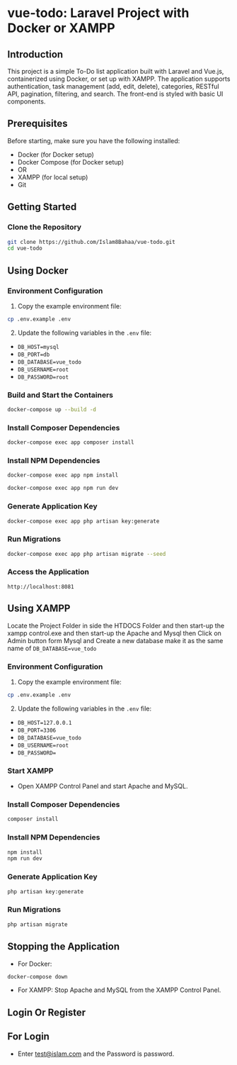 # vue-todo: Laravel Project with Docker or XAMPP

## Introduction
This project is a simple To-Do list application built with Laravel and Vue.js, containerized using Docker, or set up with XAMPP. The application supports authentication, task management (add, edit, delete), categories, RESTful API, pagination, filtering, and search. The front-end is styled with basic UI components.

## Prerequisites
Before starting, make sure you have the following installed:
- Docker (for Docker setup)
- Docker Compose (for Docker setup)
- OR
- XAMPP (for local setup)
- Git


## Getting Started

### Clone the Repository
```bash
git clone https://github.com/Islam8Bahaa/vue-todo.git
cd vue-todo
```

## Using Docker
### Environment Configuration
1. Copy the example environment file:
```bash
cp .env.example .env
```
2. Update the following variables in the `.env` file:
- `DB_HOST=mysql`
- `DB_PORT=db`
- `DB_DATABASE=vue_todo`
- `DB_USERNAME=root`
- `DB_PASSWORD=root`

### Build and Start the Containers
```bash
docker-compose up --build -d
```

### Install Composer Dependencies
```bash
docker-compose exec app composer install
```

### Install NPM Dependencies
```bash
docker-compose exec app npm install

docker-compose exec app npm run dev
```

### Generate Application Key
```bash
docker-compose exec app php artisan key:generate
```

### Run Migrations
```bash
docker-compose exec app php artisan migrate --seed
```

### Access the Application
```
http://localhost:8081
```

## Using XAMPP

Locate the Project Folder in side the HTDOCS Folder and then start-up the xampp control.exe and then start-up the Apache and Mysql then Click on Admin button form Mysql and Create a new database make it as the same name of `DB_DATABASE=vue_todo`
### Environment Configuration
1. Copy the example environment file:
```bash
cp .env.example .env
```
2. Update the following variables in the `.env` file:
- `DB_HOST=127.0.0.1`
- `DB_PORT=3306`
- `DB_DATABASE=vue_todo`
- `DB_USERNAME=root`
- `DB_PASSWORD=`

### Start XAMPP
- Open XAMPP Control Panel and start Apache and MySQL.

### Install Composer Dependencies
```bash
composer install
```

### Install NPM Dependencies
```bash
npm install
npm run dev
```


### Generate Application Key
```bash
php artisan key:generate
```

### Run Migrations
```bash
php artisan migrate
```

## Stopping the Application
- For Docker: 
```bash
docker-compose down
```
- For XAMPP:
Stop Apache and MySQL from the XAMPP Control Panel.


## Login Or Register

## For Login 
- Enter  test@islam.com and the Password is password.

